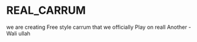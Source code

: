 # REAL_CARRUM
we are creating Free style carrum that we officially Play on reall
Another - Wali ullah
